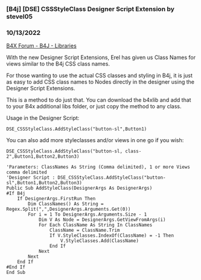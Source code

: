 ### [B4j] [DSE] CSSStyleClass Designer Script Extension by stevel05
### 10/13/2022
[B4X Forum - B4J - Libraries](https://www.b4x.com/android/forum/threads/143060/)

With the new Designer Script Extensions, Erel has given us Class Names for views similar to the B4j CSS class names.  
  
For those wanting to use the actual CSS classes and styling in B4j, it is just as easy to add CSS class names to Nodes directly in the designer using the Designer Script Extensions.  
  
This is a method to do just that. You can download the b4xlib and add that to your B4x additional libs folder, or just copy the method to any class.  
  
Usage in the Designer Script:  
  

```B4X
DSE_CSSStyleClass.AddStyleClass("button-sl",Button1)
```

  
  
You can also add more styleclasses and/or views in one go if you wish:  
  

```B4X
DSE_CSSStyleClass.AddStyleClass("button-sl, class-2",Button1,Button2,Button3)
```

  
  
  
  

```B4X
'Parameters: ClassNames As String (Comma delimited), 1 or more Views comma delimited  
'Designer Script : DSE_CSSStyleClass.AddStyleClass("button-sl",Button1,Button2,Button3)  
Public Sub AddStyleClass(DesignerArgs As DesignerArgs)  
#If B4j  
    If DesignerArgs.FirstRun Then  
        Dim ClassNames() As String = Regex.Split(",",DesignerArgs.Arguments.Get(0))  
        For i = 1 To DesignerArgs.Arguments.Size - 1  
            Dim V As Node = DesignerArgs.GetViewFromArgs(i)  
            For Each ClassName As String In ClassNames  
                ClassName = ClassName.Trim  
                If V.StyleClasses.IndexOf(ClassName) = -1 Then  
                    V.StyleClasses.Add(ClassName)  
                End If  
            Next  
        Next  
    End If  
#End If  
End Sub
```